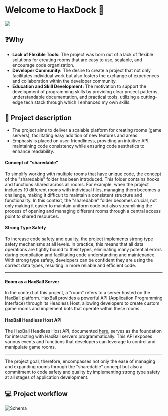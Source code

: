 # Welcome to HaxDock 👋

![](https://github-readme-tech-stack.vercel.app/api/cards?title=Tech+Stack&align=center&titleAlign=center&fontSize=20&lineHeight=14&lineCount=2&theme=ayu&width=500&bg=%230B0E14&titleColor=%231c9eff&line1=typescript%2Ctypescript%2Cauto%3Breact%2Creact%2Cauto%3Bnestjs%2Cnestjs%2CE0234E&line2=graphql%2Cgraphql%2CE10098%3Bprisma%2Cprisma%2Cffffff%3Bmongodb%2Cmongodb%2Cauto%3Bdocker%2Cdocker%2Cauto%3B)

## ❓Why

- **Lack of Flexible Tools:** The project was born out of a lack of flexible solutions for creating rooms that are easy to use, scalable, and encourage code organization.
- **Developer Community:** The desire to create a project that not only facilitates individual work but also fosters the exchange of experiences and collaboration within the developer community.
- **Education and Skill Development:** The motivation to support the development of programming skills by providing clear project patterns, understandable documentation, and practical tools, utilizing a cutting-edge tech stack through which I enhanced my own skills.

## 📖 Project description

- The project aims to deliver a scalable platform for creating rooms (game servers), facilitating easy addition of new features and areas.
- Emphasis is placed on user-friendliness, providing an intuitive API, maintaining code consistency while ensuring code aesthetics to enhance readability.

#### Concept of "sharedable"

To simplify working with multiple rooms that have unique code, the concept of the "sharedable" folder has been introduced. This folder contains hooks and functions shared across all rooms.
For example, when the project includes 10 different rooms with individual files, managing them becomes a challenge, making it difficult to maintain a consistent structure and functionality. In this context, the "sharedable" folder becomes crucial, not only making it easier to maintain uniform code but also streamlining the process of opening and managing different rooms through a central access point to shared resources.

#### Strong Type Safety

To increase code safety and quality, the project implements strong type safety mechanisms at all levels. In practice, this means that all data operations are tightly bound to their types, eliminating many potential errors during compilation and facilitating code understanding and maintenance. With strong type safety, developers can be confident they are using the correct data types, resulting in more reliable and efficient code.

---

#### Room as a HaxBall Server

In the context of this project, a "room" refers to a server hosted on the HaxBall platform. HaxBall provides a powerful API (Application Programming Interface) through its Headless Host, allowing developers to create custom game rooms and implement bots that operate within these rooms.

#### HaxBall Headless Host API

The HaxBall Headless Host API, documented [here](https://github.com/haxball/haxball-issues/wiki/Headless-Host), serves as the foundation for interacting with HaxBall servers programmatically. This API exposes various events and functions that developers can leverage to control and manipulate game rooms.

---

The project goal, therefore, encompasses not only the ease of managing and expanding rooms through the "sharedable" concept but also a commitment to code safety and quality by implementing strong type safety at all stages of application development.

## 💻 Project workflow

![Schema](https://media.discordapp.net/attachments/1159211106087215204/1207000323785490473/image.png?ex=65de0da6&is=65cb98a6&hm=dd888a0b504c51d04930cd0ecb1af24bdadeec674a5070872c59eb2fba968161&=&format=webp&quality=lossless&width=1810&height=888)
